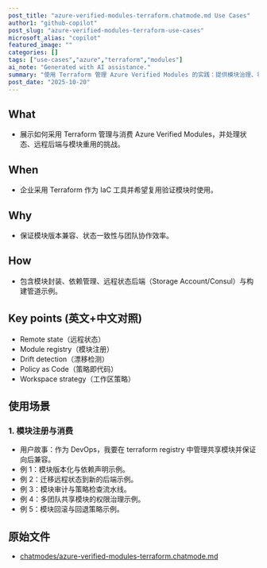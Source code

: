 ```yaml
---
post_title: "azure-verified-modules-terraform.chatmode.md Use Cases"
author1: "github-copilot"
post_slug: "azure-verified-modules-terraform-use-cases"
microsoft_alias: "copilot"
featured_image: ""
categories: []
tags: ["use-cases","azure","terraform","modules"]
ai_note: "Generated with AI assistance."
summary: "使用 Terraform 管理 Azure Verified Modules 的实践：提供模块治理、状态管理与工作流示例。"
post_date: "2025-10-20"
---
```


<!-- markdownlint-disable MD041 -->

## What

- 展示如何采用 Terraform 管理与消费 Azure Verified Modules，并处理状态、远程后端与模块重用的挑战。

## When

- 企业采用 Terraform 作为 IaC 工具并希望复用验证模块时使用。

## Why

- 保证模块版本兼容、状态一致性与团队协作效率。

## How

- 包含模块封装、依赖管理、远程状态后端（Storage Account/Consul）与构建管道示例。

## Key points (英文+中文对照)

- Remote state（远程状态）
- Module registry（模块注册）
- Drift detection（漂移检测）
- Policy as Code（策略即代码）
- Workspace strategy（工作区策略）

## 使用场景

### 1. 模块注册与消费

- 用户故事：作为 DevOps，我要在 terraform registry 中管理共享模块并保证向后兼容。
- 例 1：模块版本化与依赖声明示例。
- 例 2：迁移远程状态到新的后端示例。
- 例 3：模块审计与策略检查流水线。
- 例 4：多团队共享模块的权限治理示例。
- 例 5：模块回滚与回退策略示例。

## 原始文件

- [chatmodes/azure-verified-modules-terraform.chatmode.md](../../../chatmodes/azure-verified-modules-terraform.chatmode.md)
